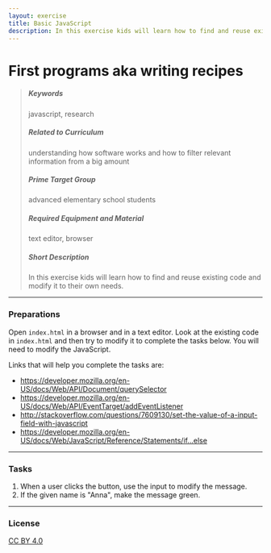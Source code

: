```yaml
---
layout: exercise
title: Basic JavaScript
description: In this exercise kids will learn how to find and reuse existing code and modify it to their own needs.
---
```


# First programs aka writing recipes

> ##### Keywords
>
> javascript, research
>
>
>##### Related to Curriculum
>
> understanding how software works
> and how to filter relevant information from a big amount
>
>
>##### Prime Target Group
>
> advanced elementary school students
>
>
>##### Required Equipment and Material
>
> text editor, browser
>
>
>##### Short Description
>
> In this exercise kids will learn how to find and reuse existing code and modify it to their own needs.
>

---

### Preparations

Open `index.html` in a browser and in a text editor. Look at the existing code in `index.html` and then try to modify it to complete the tasks below. You will need to modify the JavaScript.

Links that will help you complete the tasks are:

* <https://developer.mozilla.org/en-US/docs/Web/API/Document/querySelector>
* <https://developer.mozilla.org/en-US/docs/Web/API/EventTarget/addEventListener>
* <http://stackoverflow.com/questions/7609130/set-the-value-of-a-input-field-with-javascript>
* <https://developer.mozilla.org/en-US/docs/Web/JavaScript/Reference/Statements/if...else>

---

### Tasks

1. When a user clicks the button, use the input to modify the message.
2. If the given name is "Anna", make the message green.

---

### License

[CC BY 4.0](https://creativecommons.org/licenses/by/4.0/)
